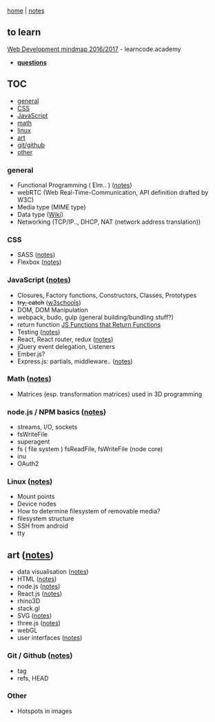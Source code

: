[home](README.md) | [notes](notes/notes.md)

## to learn

[Web Development mindmap 2016/2017](https://coggle.it/diagram/Vz9LvW8byvN0I38x) - learncode.academy

- **[questions](questions.md)**

## TOC
- [general](#general)
- [CSS](#css)
- [JavaScript](#javascript)
- [math](#math)
- [linux](#linux)
- [art](#art)
- [git/github](#git-github)
- [other](#other)

### general
- Functional Programming ( Elm.. )  ([notes](notes/functional.md))
- webRTC (Web Real-Time-Communication, API definition drafted by W3C)
- Media type (MIME type)
- Data type ([Wiki](https://en.wikipedia.org/wiki/Data_type))
- Networking (TCP/IP.., DHCP, NAT (network address translation))

### CSS
- SASS ([notes](notes/CSS/SASS.md))
- Flexbox ([notes](notes/CSS/flexbox.md))

### JavaScript ([notes](notes/javascript/notes.md))
- Closures, Factory functions, Constructors, Classes, Prototypes
- ~~try, catch~~ ([w3schools](http://www.w3schools.com/js/js_errors.asp))
- DOM, DOM Manipulation
- webpack, budo, gulp (general building/bundling stuff?)
- return function [JS Functions that Return Functions](https://davidwalsh.name/javascript-functions)
- Testing ([notes](notes/testing.md))
- React, React router, redux ([notes](notes/react/react.md))
- jQuery event delegation, Listeners
- Ember.js?
- Express.js:  partials, middleware.. ([notes](notes/javascript/express.md))

### Math ([notes](notes/math.md))
- Matrices (esp. transformation matrices) used in 3D programming


### node.js / NPM basics ([notes](notes/javascript/node.md))
- streams, I/O, sockets
- fsWriteFile
- superagent
- fs ( file system ) fsReadFile, fsWriteFile (node core)
- inu
- OAuth2

### Linux ([notes](notes/linux.md))
- Mount points
- Device nodes
- How to determine filesystem of removable media?
- filesystem structure
- SSH from android
- tty

## art ([notes](notes/art.md))
- data visualisation ([notes](notes/dataVisualisation.md))
- HTML ([notes](notes/HTML/HTML.md))
- node.js ([notes](notes/javascript/node.md))
- React.js ([notes](notes/react/react.md))
- rhino3D
- stack.gl
- SVG ([notes](notes/HTML/SVG.md))
- three.js ([notes](notes/javascript/node.md))
- webGL
- user interfaces ([notes](notes/UI.md))

### Git / Github  ([notes](notes/git-github.md))
- tag
- refs, HEAD

### Other
- Hotspots in images
